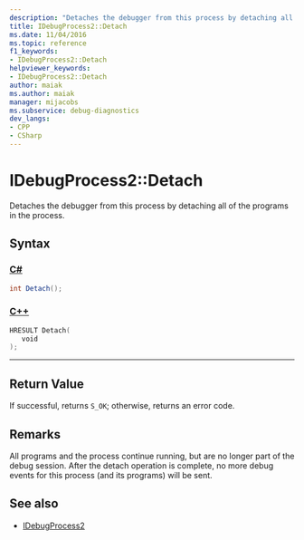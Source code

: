 ```yaml
---
description: "Detaches the debugger from this process by detaching all of the programs in the process."
title: IDebugProcess2::Detach
ms.date: 11/04/2016
ms.topic: reference
f1_keywords:
- IDebugProcess2::Detach
helpviewer_keywords:
- IDebugProcess2::Detach
author: maiak
ms.author: maiak
manager: mijacobs
ms.subservice: debug-diagnostics
dev_langs:
- CPP
- CSharp
---
```

# IDebugProcess2::Detach

Detaches the debugger from this process by detaching all of the programs in the process.

## Syntax

### [C#](#tab/csharp)
```csharp
int Detach();
```
### [C++](#tab/cpp)
```cpp
HRESULT Detach( 
   void 
);
```
---

## Return Value
 If successful, returns `S_OK`; otherwise, returns an error code.

## Remarks
 All programs and the process continue running, but are no longer part of the debug session. After the detach operation is complete, no more debug events for this process (and its programs) will be sent.

## See also
- [IDebugProcess2](../../../extensibility/debugger/reference/idebugprocess2.md)
